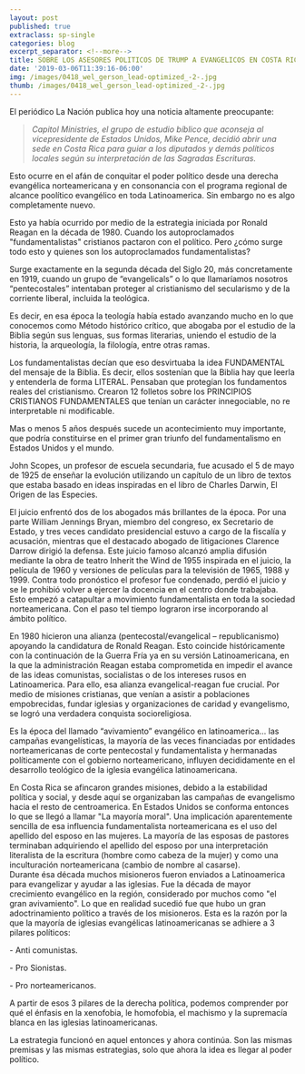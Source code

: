 ```yaml
---
layout: post
published: true
extraclass: sp-single
categories: blog
excerpt_separator: <!--more-->
title: SOBRE LOS ASESORES POLITICOS DE TRUMP A EVANGELICOS EN COSTA RICA
date: '2019-03-06T11:39:16-06:00'
img: /images/0418_wel_gerson_lead-optimized_-2-.jpg
thumb: /images/0418_wel_gerson_lead-optimized_-2-.jpg
---
```

El periódico La Nación publica hoy una noticia altamente preocupante: 

> _Capitol Ministries, el grupo de estudio bíblico que aconseja al vicepresidente de Estados Unidos, Mike Pence, decidió abrir una sede en Costa Rica para guiar a los diputados y demás políticos locales según su interpretación de las Sagradas Escrituras. <!--more-->_

Esto ocurre en el afán de conquitar el poder político desde una derecha evangélica norteamericana y en consonancia con el programa regional de alcance poolítico evangélico en toda Latinoamerica. Sin embargo no es algo completamente nuevo. 

Esto ya había ocurrido por medio de la estrategia iniciada por Ronald Reagan en la década de 1980. Cuando los autoproclamados "fundamentalistas" cristianos pactaron con el político.  Pero ¿cómo surge todo esto y quienes son los autoproclamados fundamentalistas? 

Surge exactamente en la segunda década del Siglo 20, más concretamente en 1919, cuando un grupo de “evangelicals” o lo que llamaríamos nosotros “pentecostales” intentaban proteger al cristianismo del secularismo y de la corriente liberal, incluida la teológica. 

Es decir, en esa época la teología había estado avanzando mucho en lo que conocemos como Método histórico crítico, que abogaba por el estudio de la Biblia según sus lenguas, sus formas literarias, uniendo el estudio de la historia, la arqueología, la filología, entre otras ramas. 

Los fundamentalistas decían que eso desvirtuaba la idea FUNDAMENTAL del mensaje de la Biblia. Es decir, ellos sostenían que la Biblia hay que leerla y entenderla de forma LITERAL. Pensaban que protegían los fundamentos reales del cristianismo.  Crearon 12 folletos sobre los PRINCIPIOS CRISTIANOS FUNDAMENTALES que tenían un carácter innegociable, no re interpretable ni modificable.

Mas o menos 5 años después sucede un acontecimiento muy importante, que podría constituirse en el primer gran triunfo del fundamentalismo en Estados Unidos y el mundo. 

John Scopes, un profesor de escuela secundaria, fue acusado el 5 de mayo de 1925 de enseñar la evolución utilizando un capítulo de un libro de textos que estaba basado en ideas inspiradas en el libro de Charles Darwin, El Origen de las Especies. 

El juicio enfrentó dos de los abogados más brillantes de la época. Por una parte William Jennings Bryan, miembro del congreso, ex Secretario de Estado, y tres veces candidato presidencial estuvo a cargo de la fiscalía y acusación, mientras que el destacado abogado de litigaciones Clarence Darrow dirigió la defensa. Este juicio famoso alcanzó amplia difusión mediante la obra de teatro Inherit the Wind de 1955 inspirada en el juicio, la película de 1960 y versiones de películas para la televisión de 1965, 1988 y 1999. Contra todo pronóstico el profesor fue condenado, perdió el juicio y se le prohibió volver a ejercer la docencia en el centro donde trabajaba.  Esto empezó a catapultar a movimiento fundamentalista en toda la sociedad norteamericana. Con el paso tel tiempo lograron irse incorporando al ámbito político. 

En 1980 hicieron una alianza (pentecostal/evangelical – republicanismo) apoyando la candidatura de Ronald Reagan. Esto coincide históricamente con la continuación de la Guerra Fría ya en su versión Latinoamericana, en la que la administración Reagan estaba comprometida en impedir el avance de las ideas comunistas, socialistas o de los intereses rusos en Latinoamerica.  Para ello, esa alianza evangelical-reagan fue crucial.  Por medio de misiones cristianas, que venían a asistir a poblaciones empobrecidas, fundar iglesias y organizaciones de caridad y evangelismo, se logró una verdadera conquista socioreligiosa. 

Es la época del llamado “avivamiento” evangélico en latinoamerica… las campañas evangelísticas, la mayoría de las veces financiadas por entidades norteamericanas de corte pentecostal y fundamentalista y hermanadas políticamente con el gobierno norteamericano, influyen decididamente en el desarrollo teológico de la iglesia evangélica latinoamericana. 

En Costa Rica se afincaron grandes misiones, debido a la estabilidad política y social, y desde aquí se organizaban las campañas de evangelismo hacia el resto de centroamerica. En Estados Unidos se conforma entonces lo que se llegó a llamar "La mayoría moral".  Una implicación aparentemente sencilla de esa influencia fundamentalista norteamericana es el uso del apellido del esposo en las mujeres. La mayoría de las esposas de pastores terminaban adquiriendo el apellido del esposo por una interpretación literalista de la escritura (hombre como cabeza de la mujer) y como una inculturación norteamericana (cambio de nombre al casarse). 
\
Durante ésa década muchos misioneros fueron enviados a Latinoamerica para evangelizar y ayudar a las iglesias. Fue la década de mayor crecimiento evangélico en la región, considerado por muchos como "el gran avivamiento". Lo que en realidad sucedió fue que hubo un gran adoctrinamiento político a través de los misioneros. Esta es la razón por la que la mayoría de iglesias evangélicas latinoamericanas se adhiere a 3 pilares políticos:

\- Anti comunistas. 

\- Pro Sionistas. 

\- Pro norteamericanos.

A partir de esos 3 pilares de la derecha política, podemos comprender por qué el énfasis en la xenofobia, le homofobia, el machismo y la supremacía blanca en las iglesias latinoamericanas.

La estrategia funcionó en aquel entonces y ahora continúa. Son las mismas premisas y las mismas estrategias, solo que ahora la idea es llegar al poder político.
